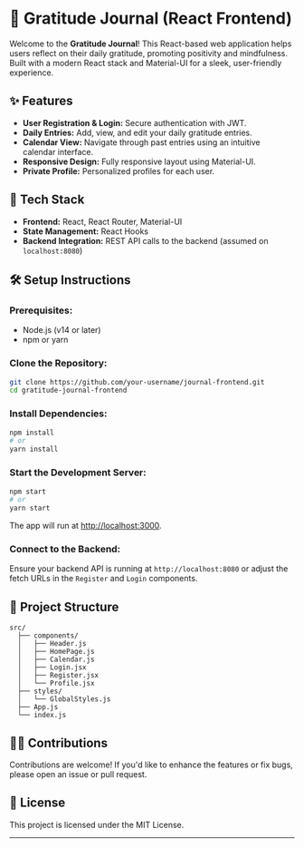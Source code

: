 # 🌟 Gratitude Journal (React Frontend)

Welcome to the **Gratitude Journal**! This React-based web application helps users reflect on their daily gratitude, promoting positivity and mindfulness. Built with a modern React stack and Material-UI for a sleek, user-friendly experience.

## ✨ Features
- **User Registration & Login:** Secure authentication with JWT.
- **Daily Entries:** Add, view, and edit your daily gratitude entries.
- **Calendar View:** Navigate through past entries using an intuitive calendar interface.
- **Responsive Design:** Fully responsive layout using Material-UI.
- **Private Profile:** Personalized profiles for each user.

## 🚀 Tech Stack
- **Frontend:** React, React Router, Material-UI
- **State Management:** React Hooks
- **Backend Integration:** REST API calls to the backend (assumed on `localhost:8080`)

## 🛠️ Setup Instructions

### Prerequisites:
- Node.js (v14 or later)
- npm or yarn

### Clone the Repository:
```bash
git clone https://github.com/your-username/journal-frontend.git
cd gratitude-journal-frontend
```

### Install Dependencies:
```bash
npm install
# or
yarn install
```

### Start the Development Server:
```bash
npm start
# or
yarn start
```

The app will run at [http://localhost:3000](http://localhost:3000).

### Connect to the Backend:
Ensure your backend API is running at `http://localhost:8080` or adjust the fetch URLs in the `Register` and `Login` components.

## 📂 Project Structure
```
src/
  ├── components/
  │   ├── Header.js
  │   ├── HomePage.js
  │   ├── Calendar.js
  │   ├── Login.jsx
  │   ├── Register.jsx
  │   └── Profile.jsx
  ├── styles/
  │   └── GlobalStyles.js
  ├── App.js
  └── index.js
```

## 🧑‍💻 Contributions
Contributions are welcome! If you'd like to enhance the features or fix bugs, please open an issue or pull request.

## 📜 License
This project is licensed under the MIT License.

---